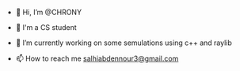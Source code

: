 - 👋 Hi, I’m @CHRONY

- 👀 I'm a CS student
- 🌱 I’m currently working on some semulations using c++ and raylib 
- 📫 How to reach me salhiabdennour3@gmail.com
  
<!---
CHRONY/CHRONY is a ✨ special ✨ repository because its `README.md` (this file) appears on your GitHub profile.
You can click the Preview link to take a look at your changes.
--->

